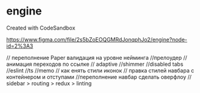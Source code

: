 # engine

Created with CodeSandbox

https://www.figma.com/file/2s5bZoEOQGMRdJonqphJo2/engine?node-id=2%3A3

// переполнение Paper валидация на уровне нейминга
//прелоудер
//анимация переходов по ссылке
// adaptive
//shimmer
//disabled tabs
//eslint
//ts
//memo
// как енять стили иконок
// правка стилей навбара с контейнером и отступами
//переполнение навбар сделать оверфлоу
// sidebar > routing > redux > linting